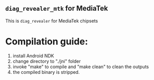 `diag_revealer_mtk` for MediaTek
------------------------------------

This is `diag_revealer` for MediaTek chipsets

# Compilation guide:

1. install Android NDK
2. change directory to "./jni" folder
3. invoke "make" to compile and "make clean" to clean the outputs
4. the compiled binary is stripped.